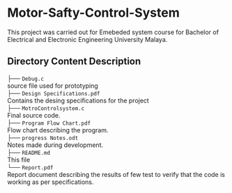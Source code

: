 # Motor-Safty-Control-System

This project was carried out for Emebeded system course for Bachelor of Electrical and Electronic Engineering University Malaya.</br>


## Directory Content Description

├── `Debug.c`</br> 
 source file used for prototyping </br>
├── `Design Specifications.pdf` </br>
 Contains the desing specifications for the project</br>
├── `MotroControlsystem.c`</br>
Final source code.</br>
├── `Program Flow Chart.pdf`</br>
Flow chart describing the program.</br>
├── `progress Notes.odt`</br>
Notes made during development.</br>
├── `README.md`</br>
This file</br>
└── `Report.pdf`</br>
Report document describing the results of few test to verify that the code is working as per specifications. </br>
